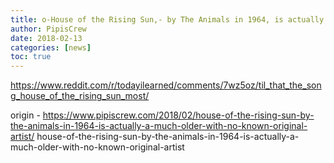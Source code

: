 ```yaml
---
title: o-House of the Rising Sun,- by The Animals in 1964, is actually a much older with no known original artist
author: PipisCrew
date: 2018-02-13
categories: [news]
toc: true
---
```


https://www.reddit.com/r/todayilearned/comments/7wz5oz/til_that_the_song_house_of_the_rising_sun_most/

origin - https://www.pipiscrew.com/2018/02/house-of-the-rising-sun-by-the-animals-in-1964-is-actually-a-much-older-with-no-known-original-artist/ house-of-the-rising-sun-by-the-animals-in-1964-is-actually-a-much-older-with-no-known-original-artist